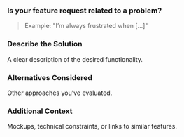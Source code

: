 ### Is your feature request related to a problem?  
> Example: "I’m always frustrated when [...]"  

### Describe the Solution  
A clear description of the desired functionality.  

### Alternatives Considered  
Other approaches you’ve evaluated.  

### Additional Context  
Mockups, technical constraints, or links to similar features.  
